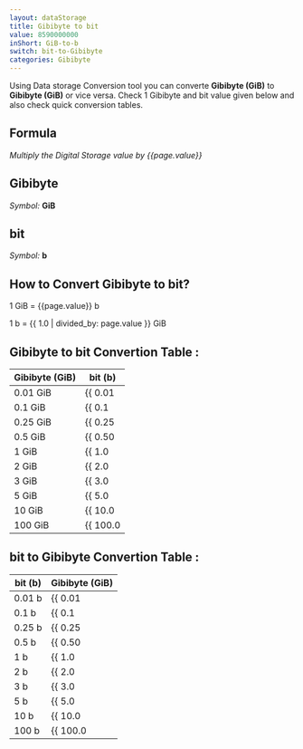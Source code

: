 ```yaml
---
layout: dataStorage
title: Gibibyte to bit
value: 8590000000
inShort: GiB-to-b
switch: bit-to-Gibibyte
categories: Gibibyte
---
```


Using Data storage Conversion tool you can converte **Gibibyte (GiB)** to **Gibibyte (GiB)** or vice versa. Check 1 Gibibyte and bit value given below and also check quick conversion tables.

## Formula
*Multiply the Digital Storage value by {{page.value}}*

## Gibibyte
*Symbol:* **GiB**

## bit
*Symbol:* **b**

## How to Convert Gibibyte to bit?

1 GiB = {{page.value}} b

1 b = {{ 1.0 | divided_by: page.value }} GiB


## Gibibyte to bit Convertion Table :

| Gibibyte (GiB) | bit (b) |
| ---- | ---- |
| 0.01 GiB | {{ 0.01 | times: page.value | round: 12 }} b |
| 0.1 GiB | {{ 0.1 | times: page.value | round: 12 }} b |
| 0.25 GiB | {{ 0.25 | times: page.value | round: 12 }} b |
| 0.5 GiB | {{ 0.50 | times: page.value | round: 12 }} b |
| 1 GiB | {{ 1.0 | times: page.value | round: 12 }} b |
| 2 GiB | {{ 2.0 | times: page.value | round: 12 }} b |
| 3 GiB | {{ 3.0 | times: page.value | round: 12 }} b |
| 5 GiB | {{ 5.0 | times: page.value | round: 12 }} b |
| 10 GiB | {{ 10.0 | times: page.value | round: 12 }} b |
| 100 GiB | {{ 100.0 | times: page.value | round: 12 }} b |

## bit to Gibibyte Convertion Table :

| bit (b) | Gibibyte (GiB) |
| ---- | ---- |
| 0.01 b | {{ 0.01 | divided_by: page.value | round: 12 }} GiB |
| 0.1 b | {{ 0.1 | divided_by: page.value | round: 12 }} GiB |
| 0.25 b | {{ 0.25 | divided_by: page.value | round: 12 }} GiB |
| 0.5 b | {{ 0.50 | divided_by: page.value | round: 12 }} GiB |
| 1 b | {{ 1.0 | divided_by: page.value | round: 12 }} GiB |
| 2 b | {{ 2.0 | divided_by: page.value | round: 12 }} GiB |
| 3 b | {{ 3.0 | divided_by: page.value | round: 12 }} GiB |
| 5 b | {{ 5.0 | divided_by: page.value | round: 12 }} GiB |
| 10 b | {{ 10.0 | divided_by: page.value | round: 12 }} GiB |
| 100 b | {{ 100.0 | divided_by: page.value | round: 12 }} GiB |


<script>
document.getElementById('selectInput')[13].selected = true
document.getElementById('selectOutput')[0].selected = true
</script>
